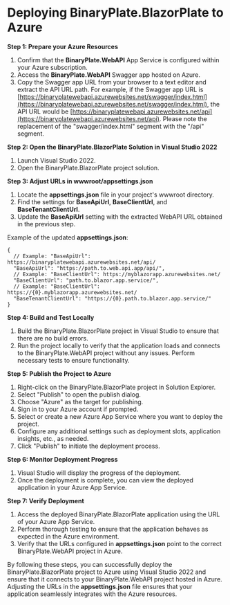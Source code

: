 # Deploying BinaryPlate.BlazorPlate to Azure

**Step 1: Prepare your Azure Resources**

1.  Confirm that the **BinaryPlate.WebAPI** App Service is configured within your Azure subscription.
2.  Access the **BinaryPlate.WebAPI** Swagger app hosted on Azure.
3.  Copy the Swagger app URL from your browser to a text editor and extract the API URL path. For example, if the Swagger app URL is [https://binaryplatewebapi.azurewebsites.net/swagger/index.html](https://binaryplatewebapi.azurewebsites.net/swagger/index.html), the API URL would be [https://binaryplatewebapi.azurewebsites.net/api](https://binaryplatewebapi.azurewebsites.net/api). Please note the replacement of the "swagger/index.html" segment with the "/api" segment.

**Step 2: Open the BinaryPlate.BlazorPlate Solution in Visual Studio 2022**

1.  Launch Visual Studio 2022.
2.  Open the BinaryPlate.BlazorPlate project solution.


**Step 3: Adjust URLs in wwwroot/appsettings.json**

1.  Locate the **appsettings.json** file in your project's wwwroot directory.
2.  Find the settings for **BaseApiUrl**, **BaseClientUrl**, and **BaseTenantClientUrl**.
3.  Update the **BaseApiUrl** setting with the extracted WebAPI URL obtained in the previous step.

Example of the updated **appsettings.json**:

    {
	  // Example: "BaseApiUrl": https://binaryplatewebapi.azurewebsites.net/api/
      "BaseApiUrl": "https://path.to.web.api.app/api/",
      // Example: "BaseClientUrl": https://myblazorapp.azurewebsites.net/
      "BaseClientUrl": "path.to.blazor.app.service/",
      // Example: "BaseClientUrl": https://{0}.myblazorapp.azurewebsites.net/
      "BaseTenantClientUrl": "https://{0}.path.to.blazor.app.service/"
    }

**Step 4: Build and Test Locally**

1.  Build the BinaryPlate.BlazorPlate project in Visual Studio to ensure that there are no build errors.
2.  Run the project locally to verify that the application loads and connects to the BinaryPlate.WebAPI project without any issues. Perform necessary tests to ensure functionality.

**Step 5: Publish the Project to Azure**

1.  Right-click on the BinaryPlate.BlazorPlate project in Solution Explorer.
2.  Select "Publish" to open the publish dialog.
3.  Choose "Azure" as the target for publishing.
4.  Sign in to your Azure account if prompted.
5.  Select or create a new Azure App Service where you want to deploy the project.
6.  Configure any additional settings such as deployment slots, application insights, etc., as needed.
7.  Click "Publish" to initiate the deployment process.

**Step 6: Monitor Deployment Progress**

1.  Visual Studio will display the progress of the deployment.
2.  Once the deployment is complete, you can view the deployed application in your Azure App Service.

**Step 7: Verify Deployment**

1.  Access the deployed BinaryPlate.BlazorPlate application using the URL of your Azure App Service.
2.  Perform thorough testing to ensure that the application behaves as expected in the Azure environment.
3.  Verify that the URLs configured in **appsettings.json** point to the correct BinaryPlate.WebAPI project in Azure.

By following these steps, you can successfully deploy the BinaryPlate.BlazorPlate project to Azure using Visual Studio 2022 and ensure that it connects to your BinaryPlate.WebAPI project hosted in Azure. Adjusting the URLs in the **appsettings.json** file ensures that your application seamlessly integrates with the Azure resources.
